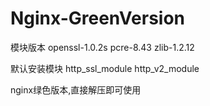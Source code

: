 # Nginx-GreenVersion
模块版本
openssl-1.0.2s
pcre-8.43
zlib-1.2.12  

默认安装模块
http_ssl_module
http_v2_module


nginx绿色版本,直接解压即可使用
